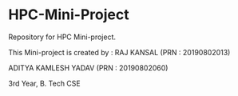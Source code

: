 # HPC-Mini-Project
Repository for HPC Mini-project.

This Mini-project is created by : 
RAJ KANSAL (PRN : 20190802013)

ADITYA KAMLESH YADAV (PRN : 20190802060)

3rd Year, B. Tech CSE
